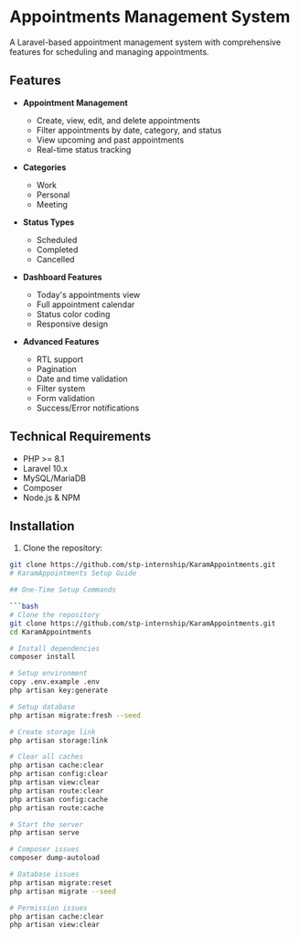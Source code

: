 # Appointments Management System

A Laravel-based appointment management system with comprehensive features for scheduling and managing appointments.

## Features

- **Appointment Management**
  - Create, view, edit, and delete appointments
  - Filter appointments by date, category, and status
  - View upcoming and past appointments
  - Real-time status tracking

- **Categories**
  - Work
  - Personal
  - Meeting

- **Status Types**
  - Scheduled
  - Completed
  - Cancelled

- **Dashboard Features**
  - Today's appointments view
  - Full appointment calendar
  - Status color coding
  - Responsive design

- **Advanced Features**
  - RTL support
  - Pagination
  - Date and time validation
  - Filter system
  - Form validation
  - Success/Error notifications

## Technical Requirements

- PHP >= 8.1
- Laravel 10.x
- MySQL/MariaDB
- Composer
- Node.js & NPM

## Installation

1. Clone the repository:
```bash
git clone https://github.com/stp-internship/KaramAppointments.git
# KaramAppointments Setup Guide

## One-Time Setup Commands

```bash
# Clone the repository
git clone https://github.com/stp-internship/KaramAppointments.git
cd KaramAppointments

# Install dependencies
composer install

# Setup environment
copy .env.example .env
php artisan key:generate

# Setup database
php artisan migrate:fresh --seed

# Create storage link
php artisan storage:link

# Clear all caches
php artisan cache:clear
php artisan config:clear
php artisan view:clear
php artisan route:clear
php artisan config:cache
php artisan route:cache

# Start the server
php artisan serve

# Composer issues
composer dump-autoload

# Database issues
php artisan migrate:reset
php artisan migrate --seed

# Permission issues
php artisan cache:clear
php artisan view:clear
